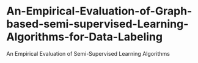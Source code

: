 # An-Empirical-Evaluation-of-Graph-based-semi-supervised-Learning-Algorithms-for-Data-Labeling
An Empirical Evaluation of Semi-Supervised Learning Algorithms
